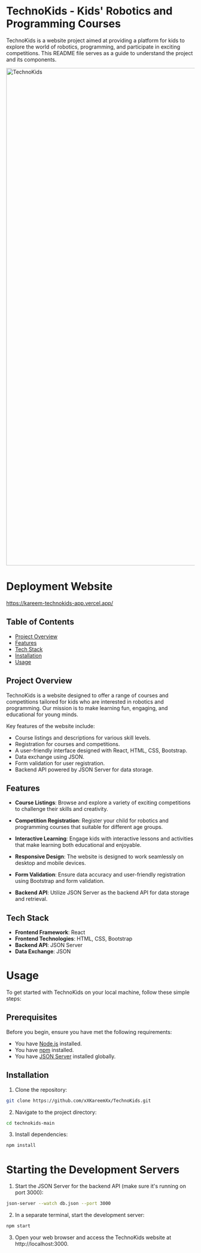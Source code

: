# TechnoKids - Kids' Robotics and Programming Courses

TechnoKids is a website project aimed at providing a platform for kids to explore the world of robotics, programming, and participate in exciting competitions. This README file serves as a guide to understand the project and its components.

<img width="1327" alt="TechnoKids" src="https://github.com/xXKareemXx/TechnoKids-App/assets/61750924/50841f3f-b9b0-438c-9af9-8af6ce4eb097">

# Deployment Website

https://kareem-technokids-app.vercel.app/

## Table of Contents

- [Project Overview](#project-overview)
- [Features](#features)
- [Tech Stack](#tech-stack)
- [Installation](#installation)
- [Usage](#usage)

## Project Overview

TechnoKids is a website designed to offer a range of courses and competitions tailored for kids who are interested in robotics and programming. Our mission is to make learning fun, engaging, and educational for young minds.

Key features of the website include:

- Course listings and descriptions for various skill levels.
- Registration for courses and competitions.
- A user-friendly interface designed with React, HTML, CSS, Bootstrap.
- Data exchange using JSON.
- Form validation for user registration.
- Backend API powered by JSON Server for data storage.

## Features

- **Course Listings**: Browse and explore a variety of exciting competitions to challenge their skills and creativity. 

- **Competition Registration**: Register your child for robotics and programming courses that suitable for different age groups.

- **Interactive Learning**: Engage kids with interactive lessons and activities that make learning both educational and enjoyable.

- **Responsive Design**: The website is designed to work seamlessly on desktop and mobile devices.

- **Form Validation**: Ensure data accuracy and user-friendly registration using Bootstrap and form validation.

- **Backend API**: Utilize JSON Server as the backend API for data storage and retrieval.

## Tech Stack

- **Frontend Framework**: React
- **Frontend Technologies**: HTML, CSS, Bootstrap
- **Backend API**: JSON Server
- **Data Exchange**: JSON

# Usage

To get started with TechnoKids on your local machine, follow these simple steps:

## Prerequisites

Before you begin, ensure you have met the following requirements:

- You have [Node.js](https://nodejs.org/) installed.
- You have [npm](https://www.npmjs.com/) installed.
- You have [JSON Server](https://github.com/typicode/json-server) installed globally.

## Installation

1. Clone the repository:
  ```bash
  git clone https://github.com/xXKareemXx/TechnoKids.git
  ```
2. Navigate to the project directory:
  ```bash
  cd technokids-main
  ```
3. Install dependencies:
  ```bash
  npm install
  ```

# Starting the Development Servers

1. Start the JSON Server for the backend API (make sure it's running on port 3000):
  ```bash
  json-server --watch db.json --port 3000
  ```
2. In a separate terminal, start the development server:
  ```bash
  npm start
  ```
3. Open your web browser and access the TechnoKids website at http://localhost:3000.
